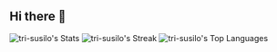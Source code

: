 ## Hi there 👋


![tri-susilo's Stats](https://github-readme-stats.vercel.app/api?username=tri-susilo&theme=dracula&show_icons=true&hide_border=false&count_private=false)
![tri-susilo's Streak](https://github-readme-streak-stats.herokuapp.com/?user=tri-susilo&theme=dracula&hide_border=false)
![tri-susilo's Top Languages](https://github-readme-stats.vercel.app/api/top-langs/?username=tri-susilo&theme=dracula&show_icons=true&hide_border=false&layout=compact)

<!--
**tri-susilo/tri-susilo** is a ✨ _special_ ✨ repository because its `README.md` (this file) appears on your GitHub profile.

Here are some ideas to get you started:

- 🔭 I’m currently working on ...
- 🌱 I’m currently learning ...
- 👯 I’m looking to collaborate on ...
- 🤔 I’m looking for help with ...
- 💬 Ask me about ...
- 📫 How to reach me: ...
- 😄 Pronouns: ...
- ⚡ Fun fact: ...
-->
